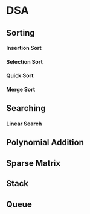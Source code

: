# DSA

## Sorting 
#### Insertion Sort
#### Selection Sort
#### Quick Sort
#### Merge Sort

## Searching
#### Linear Search

## Polynomial Addition

## Sparse Matrix

## Stack

## Queue